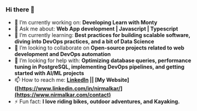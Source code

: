 ### Hi there 👋


- 🔭 I’m currently working on: **Developing Learn with Monty**
- 💬 Ask me about: **Web App development | Javascript | Typescript**
- 🌱 I’m currently learning: **Best practices for building scalable software, diving into DevOps practices, and a bit of Data Science**
- 👯 I’m looking to collaborate on **Open-source projects related to web development and DevOps automation** 
- 🤔 I’m looking for help with: **Optimizing database queries, performance tuning in PostgreSQL, implementing DevOps pipelines, and getting started with AI/ML projects**
- 📫 How to reach me: **[LinkedIn](https://www.linkedin.com/in/nirmalkar/) || [My Website]([https://www.linkedin.com/in/nirmalkar/](https://www.nirmalkar.com/contact)**
- ⚡ Fun fact: **I love riding bikes, outdoor adventures, and Kayaking.**


<!--
**nirmalkar/nirmalkar** is a ✨ _special_ ✨ repository because its `README.md` (this file) appears on your GitHub profile.

Here are some ideas to get you started:

- 🔭 I’m currently working on ...
- 🌱 I’m currently learning ...
- 👯 I’m looking to collaborate on ...
- 🤔 I’m looking for help with ...
- 💬 Ask me about ...
- 📫 How to reach me: ...
- 😄 Pronouns: ...
- ⚡ Fun fact: ...
-->
